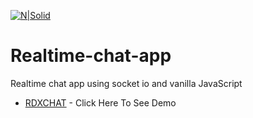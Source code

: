 [![N|Solid](https://avatars0.githubusercontent.com/u/48455379?s=400&u=e28b5b0206f3fb6e4948b38c4a4edc4b9638fe06&v=4)](https://github.com/Chaudharyramandahiya)
# Realtime-chat-app
 Realtime chat app using socket io and vanilla JavaScript

* [RDXCHAT](https://rdxchat.herokuapp.com/) - Click Here To See Demo


